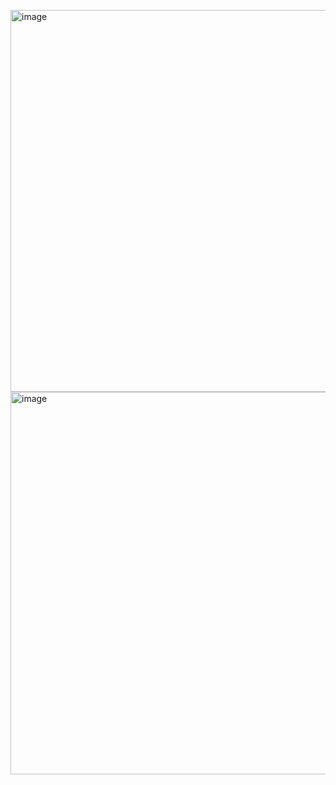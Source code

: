<img width="611" alt="image" src="https://github.com/user-attachments/assets/91399e38-0a42-488c-b2d9-4b573650a132" /><br>
<img width="612" alt="image" src="https://github.com/user-attachments/assets/8f2435a3-24cd-48de-8c3a-0b46e356e958" />

